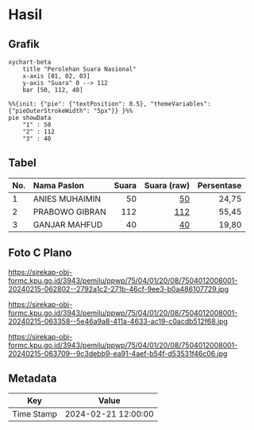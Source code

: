 # Hasil

## Grafik

```mermaid
xychart-beta
    title "Perolehan Suara Nasional"
    x-axis [01, 02, 03]
    y-axis "Suara" 0 --> 112
    bar [50, 112, 40]
```

```mermaid
%%{init: {"pie": {"textPosition": 0.5}, "themeVariables": {"pieOuterStrokeWidth": "5px"}} }%%
pie showData
    "1" : 50
    "2" : 112
    "3" : 40
```

## Tabel

| No. | Nama Paslon    | Suara | Suara (raw) | Persentase |
|:--- |:-------------- | -----:| -----------:| ----------:|
| 1   | ANIES MUHAIMIN | 50    | [50][p-1]   | 24,75      |
| 2   | PRABOWO GIBRAN | 112   | [112][p-2]  | 55,45      |
| 3   | GANJAR MAHFUD  | 40    | [40][p-3]   | 19,80      |


[p-1]: https://github.com/gigit-pemilu/pemilu-2024/blob/main/pilpres/hitung-suara/sub/75-gorontalo/sub/04-pohuwato/sub/01-popayato/sub/2008-telaga/sub/001-tps/sub/paslon-1.txt
[p-2]: https://github.com/gigit-pemilu/pemilu-2024/blob/main/pilpres/hitung-suara/sub/75-gorontalo/sub/04-pohuwato/sub/01-popayato/sub/2008-telaga/sub/001-tps/sub/paslon-2.txt
[p-3]: https://github.com/gigit-pemilu/pemilu-2024/blob/main/pilpres/hitung-suara/sub/75-gorontalo/sub/04-pohuwato/sub/01-popayato/sub/2008-telaga/sub/001-tps/sub/paslon-3.txt

## Foto C Plano

https://sirekap-obj-formc.kpu.go.id/3943/pemilu/ppwp/75/04/01/20/08/7504012008001-20240215-062802--2792a1c2-271b-46cf-9ee3-b0a486107729.jpg

https://sirekap-obj-formc.kpu.go.id/3943/pemilu/ppwp/75/04/01/20/08/7504012008001-20240215-063358--5e46a9a8-411a-4633-ac19-c0acdb512f68.jpg

https://sirekap-obj-formc.kpu.go.id/3943/pemilu/ppwp/75/04/01/20/08/7504012008001-20240215-063709--9c3debb9-ea91-4aef-b54f-d53531f46c06.jpg


## Metadata

| Key        | Value               |
| ---------- | ------------------- |
| Time Stamp | 2024-02-21 12:00:00 |



